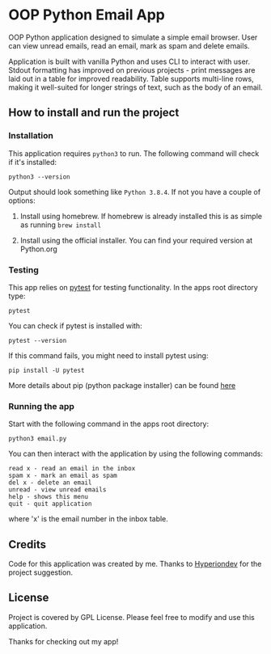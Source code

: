 # OOP Python Email App

OOP Python application designed to simulate a simple email browser. User can view unread emails, read an email, mark as spam and delete emails.

Application is built with vanilla Python and uses CLI to interact with user. Stdout formatting has improved on previous projects - print messages are laid out in a table for improved readability. Table supports multi-line rows, making it well-suited for longer strings of text, such as the body of an email.

## How to install and run the project

### Installation

This application requires `python3` to run. The following command will check if it's installed:

    python3 --version

Output should look something like `Python 3.8.4`. If not you have a couple of options:

1) Install using homebrew. If homebrew is already installed this is as simple as running `brew install`

2) Install using the official installer. You can find your required version at Python.org

### Testing

This app relies on [pytest](https://docs.pytest.org/en/stable/) for testing functionality. In the apps root directory type:

    pytest

You can check if pytest is installed with:

    pytest --version

If this command fails, you might need to install pytest using:

    pip install -U pytest

More details about pip (python package installer) can be found [here](https://pypi.org/project/pip/)

### Running the app

Start with the following command in the apps root directory:

    python3 email.py

You can then interact with the application by using the following commands:

    read x - read an email in the inbox 
    spam x - mark an email as spam
    del x - delete an email
    unread - view unread emails
    help - shows this menu
    quit - quit application

where 'x' is the email number in the inbox table.

## Credits

Code for this application was created by me. Thanks to [Hyperiondev](https://www.hyperiondev.com/) for the project suggestion.

## License

Project is covered by GPL License. Please feel free to modify and use this application.

Thanks for checking out my app! 
